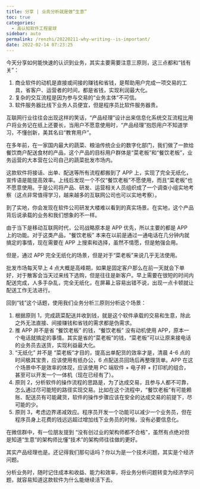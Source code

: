 ```yaml
---
title: 分享 | 业务分析就是做“生意”
toc: true
categories: 
  - 高认知软件工程星球
sidebar: auto
permalink: /renzhi/20220211-why-writing--is-important/
date: 2022-02-14 07:23:25
---
```


今天分享如何能快速的认识到业务，其实主要需要注意三原则，这三点都和“钱有关”：

1. 商业软件的动机是直接或间接的赚钱和省钱，是帮助用户完成一项交易的工具，省客户、运营者的时间，都是省钱，实现利润最大化。
2. 复杂的交互流程是因为参与交易的“业务主体”不可信。
3. 软件服务器比线下业务人员便宜，但是程序员比软件服务器贵。

互联网行业往往会出现这样的笑话，“产品经理”设计出来信息化系统交互流程比用户将业务记在纸上还要长，当用户不愿意使用时，“产品经理”抱怨用户不知道学习，不懂创新，美其名曰“教育用户”。

在多年前，在一家国内最大的蔬菜、粮油传统企业的数字化部门，我们做了一款给餐饮商户配送食材的产品，这个产品的目标用户群体是“菜老板”和“餐饮老板”，业务运营的大本营在公司自己的蔬菜批发市场内。

这款软件将接话、出单、配送等所有流程都搬到了 APP 上，实现了完全无纸化，宣传语是能提高效率。上线后发现一个不仅“餐饮老板”不愿使用，而且“菜老板”也不愿意使用。于是公司将产品、研发、运营相关人员组织成了一个调查小组实地考察（这点非常值得学习，越来越多的互联网公司也可以实地考察）。

到了实地，你会发现在软件公司研发大楼难以看到的真实场景。在实地，这个产品背后说承载的业务和我们想象的不一样。

由于当下是移动互联网时代，公司战略原本是 APP 优先，所以主要的都是 APP 上的功能。对于这类产品，“餐饮老板” 本来在以前是通过一通电话在几分钟内就搞定的事情，现在需要在 APP 上搜索和选择，虽然不情愿，但是勉强会用。

但是，通过 APP 完全无纸化的场景，但是对于“菜老板”来说几乎无法使用。

批发市场每天早上 4  点大概是高峰期，如果是固定客户那么在前一天就会下单好，对于散客会当天过来线下选购，但是往往是新客户。早上需要在很短的时间内配送完成，人多手杂乱，完全无纸化，在屏幕上容易出错不说，出现一点卡顿就让配送工作无法进行。

回到“钱”这个话题，使用我们业务分析三原则分析这个场景：

1. 根据原则 1，完成蔬菜配送并收到钱，就是这个软件承载的交易和生意，除此之外无法直接、间接赚钱和省钱的需求都是伪需求。
2. 推 APP  并不是省 “餐饮老板” 的钱，“餐饮老板” 没有动机使用 APP，原本一个电话就搞定的事情。其实是省的“菜老板”的钱，“菜老板”可以让原来接电话的业务员去送货，实现利益最大化。
3. “无纸化” 并不是 “菜老板”才目的，提高出单配货的效率才是，清晨 4-6 点的时间极其宝贵，应该使用有纸办公，6 点配送员回场后再整理货单。APP 在这个场景中不是效率的体现，应该使用 PC 端软件 + 电子秤 + 打印机的组合，甚至可以开发一个一体机（现在已经有了）。
4. 原则 2，分析软件的操作流程的思路是，为了达成交易，且参与人都不可靠，怎么通过尽可能短的路径实现交易。比如在这个流程中，“餐饮老板”有可能赖账、配送员有可能藏货，软件的操作步骤应该在安全的达成交易的前提下，尽可能的少。
5. 原则 3，考虑边界递减效应。程序员开发一个功能可以减少一个业务员，但在程序员身上花费的钱远远超过增加线下业务员的时候，没有必要信息化。

在微信群中，有一位朋友提到 “没有创过业的架构师都不合格”，虽然有点绝对但是知道“生意”的架构师比懂“技术”的架构师往往做的更好。

其实产品经理也是。还记得我们那句话吗？你以为是一个技术问题，其实是个经济问题。

分析业务时，随时记住成本和收益、能力和效率，将业务分析问题转变为经济学问题，就容易知道这款软件为什么能继续活下去。

